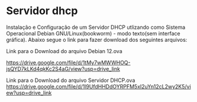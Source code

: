 # Servidor dhcp
Instalação e Configuração de um Servidor DHCP utlizando como Sistema Operacional  Debian GNU/Linux(bookworm)  - modo texto(sem interface gráfica). 
Abaixo segue o link para fazer download dos seguintes arquivos:

Link para o Download do arquivo Debian 12.ova

https://drive.google.com/file/d/1tMy7wMWWHOQ-jsQYD7kLKd4qkKc2S4aG/view?usp=drive_link

Link para o Download do arquivo Servidor DHCP.ova
https://drive.google.com/file/d/1l9UfdHHDdOYRPFM5xI2uYn12cL2wy2K5/view?usp=drive_link
